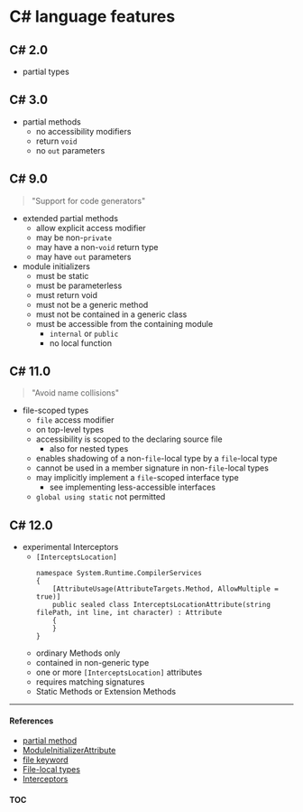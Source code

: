 # C# language features

## C# 2.0

- partial types

## C# 3.0

- partial methods
  - no accessibility modifiers
  - return `void`
  - no `out` parameters

## C# 9.0

> "Support for code generators"

- extended partial methods
  - allow explicit access modifier
  - may be non-`private`
  - may have a non-`void` return type
  - may have `out` parameters
- module initializers
  - must be static
  - must be parameterless
  - must return void
  - must not be a generic method
  - must not be contained in a generic class
  - must be accessible from the containing module
    - `internal` or `public`
    - no local function

## C# 11.0

> "Avoid name collisions"

- file-scoped types
  - `file` access modifier
  - on top-level types
  - accessibility is scoped to the declaring source file
    - also for nested types
  - enables shadowing of a non-`file`-local type by a `file`-local type
  - cannot be used in a member signature in non-`file`-local types
  - may implicitly implement a `file`-scoped interface type
    - see implementing less-accessible interfaces
  - `global using static` not permitted

## C# 12.0

- experimental Interceptors
  - `[InterceptsLocation]`
    ```CSharp
    namespace System.Runtime.CompilerServices
    {
        [AttributeUsage(AttributeTargets.Method, AllowMultiple = true)]
        public sealed class InterceptsLocationAttribute(string filePath, int line, int character) : Attribute
        {
        }
    }
    ```
  - ordinary Methods only
  - contained in non-generic type
  - one or more `[InterceptsLocation]` attributes
  - requires matching signatures
  - Static Methods or Extension Methods

---
#### References
- [partial method](https://learn.microsoft.com/dotnet/csharp/language-reference/keywords/partial-method)
- [ModuleInitializerAttribute](https://learn.microsoft.com/dotnet/api/system.runtime.compilerservices.moduleinitializerattribute)
- [file keyword](https://learn.microsoft.com/dotnet/csharp/language-reference/keywords/file)
- [File-local types](https://learn.microsoft.com/dotnet/csharp/language-reference/proposals/csharp-11.0/file-local-types)
- [Interceptors](https://github.com/dotnet/roslyn/blob/main/docs/features/interceptors.md)

#### [TOC](./Content.md)
